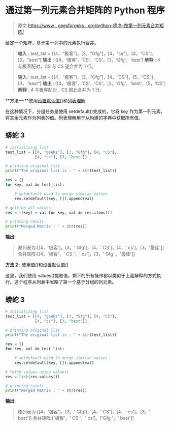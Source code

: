 # 通过第一列元素合并矩阵的 Python 程序

> 原文:[https://www . geesforgeks . org/python-程序-按第一列元素合并矩阵/](https://www.geeksforgeeks.org/python-program-to-merge-a-matrix-by-the-elements-of-first-column/)

给定一个矩阵，基于第一列中的元素执行合并。

> **输入** : test_list = [[4，“极客”]，[3，“Gfg”]，[4，“cs”]，[4，“CS”]，[3，“best”]
> **输出** : [[4，‘极客’，‘CS’，‘CS’，[3，‘Gfg’，‘best’]
> **解释** : 4 与极客配对，CS 与 CS 遂合并为 1 行。
> 
> **输入** : test_list = [[4，“极客”]，[3，“Gfg”]，[4，“CS”]，[5，“CS”]，[3，“best”]
> **输出** : [[4，‘极客’，‘CS’，‘CS’，[3，‘Gfg’，‘best’，[5，‘CS’]
> **解释** : 4 与极客配对，CS 因此合并为 1 行。

**方法一:**使用[设置默认值()](https://www.geeksforgeeks.org/python-dictionary-setdefault-method/)和[列表理解](https://www.geeksforgeeks.org/python-list-comprehension-and-slicing/)

在这种情况下，分组任务是使用 setdefault()完成的，它将 key 作为第一列元素，将其余元素作为列表的值。列表理解用于从构建的字典中获取所有值。

## 蟒蛇 3

```py
# initializing list
test_list = [[4, "geeks"], [3, "Gfg"], [4, "CS"], 
             [4, "cs"], [3, "best"]]

# printing original list
print("The original list is : " + str(test_list))

res = {}
for key, val in test_list:

    # setdefault used to merge similar values
    res.setdefault(key, []).append(val)

# getting all values
res = [[key] + val for key, val in res.items()]

# printing result
print("Merged Matrix : " + str(res))
```

**输出:**

> 原列表为:[[4，'极客']，[3，' Gfg']，[4，' CS']，[4，' cs']，[3，'最佳']]
> 合并矩阵:[[4，'极客'，' CS '，' cs']，[3，' Gfg '，'最佳']]

**方法 2 :** 使用[值()](https://www.geeksforgeeks.org/python-dictionary-values/)和[设置默认值()](https://www.geeksforgeeks.org/python-dictionary-setdefault-method/)

这里，我们使用 values()提取值，剩下的所有操作都以类似于上面解释的方式执行。这个程序从列表中省略了第一个基于分组的列元素。

## 蟒蛇 3

```py
# initializing list
test_list = [[4, "geeks"], [3, "Gfg"], [4, "CS"],
             [4, "cs"], [3, "best"]]

# printing original list
print("The original list is : " + str(test_list))

res = {}
for key, val in test_list:

    # setdefault used to merge similar values
    res.setdefault(key, []).append(val)

# fetch values using value()
res = list(res.values())

# printing result
print("Merged Matrix : " + str(res))
```

**输出:**

> 原列表为:[[4，'极客']，[3，' Gfg']，[4，' CS']，[4，' cs']，[3，' best']]
> 合并矩阵:['极客'，' CS '，' cs']，['Gfg '，' best']]
